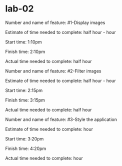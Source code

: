 # lab-02

Number and name of feature: #1-Display images

Estimate of time needed to complete: half hour - hour

Start time: 1:10pm

Finish time: 2:10pm

Actual time needed to complete: half hour

Number and name of feature: #2-Filter images

Estimate of time needed to complete: half hour - hour

Start time: 2:15pm

Finish time: 3:15pm

Actual time needed to complete: half hour

Number and name of feature: #3-Style the application

Estimate of time needed to complete: hour

Start time: 3:20pm

Finish time: 4:20pm

Actual time needed to complete: hour